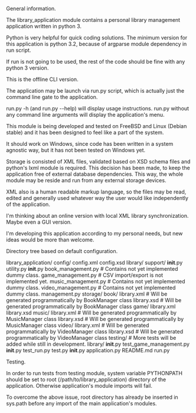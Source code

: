 General information.

The library_application module contains a personal library management application
written in python 3.

Python is very helpful for quick coding solutions.
The minimum version for this application is python 3.2, because of argparse module
dependency in run script.

If run is not going to be used, the rest of the code should be fine with any python
3 version.

This is the offline CLI version.

The application may be launch via run.py script, which is actually just the command
line gate to the application.

run.py -h (and run.py --help) will display usage instructions.
run.py without any command line arguments will display the application's menu.

This module is being developed and tested on FreeBSD and Linux (Debian stable) and
it has been designed to feel like a part of the system.

It should work on Windows, since code has been written in a system agnostic way,
but it has not been tested on Windows yet.

Storage is consisted of XML files, validated based on XSD schema files and python's
lxml module is required. This decision has been made, to keep the application free
of external database dependencies. This way, the whole module may be reside and run
from any external storage devices.

XML also is a human readable markup language, so the files may be read, edited
and generally used whatever way the user would like independently of the application.

I'm thinking about an online version with local XML library synchronization. Maybe
even a GUI version.

I'm developing this application according to my personal needs, but new ideas would
be more than welcome.


Directory tree based on default configuration.

library_application/
        config/
                config.xml
                config.xsd
        library/
                support/
                        __init__.py
                        utility.py
                __init__.py
                book_management.py    # Contains not yet implemented dummy class.
                game_management.py    # CSV import/export is not implemented yet.
                music_management.py   # Contains not yet implemented dummy class.
                video_management.py   # Contains not yet implemented dummy class.
                management.py
        storage/
                book/
                        library.xml   # Will be generated programmatically by BookManager class
                        library.xsd   # Will be generated programmatically by BookManager class
                game/
                        library.xml
                        library.xsd
                music/
                        library.xml   # Will be generated programmatically by MusicManager class
                        library.xsd   # Will be generated programmatically by MusicManager class
                video/
                        library.xml   # Will be generated programmatically by VideoManager class
                        library.xsd   # Will be generated programmatically by VideoManager class
        testing/                      # More tests will be added while still in development.
                library/
                        __init__.py
                        test_game_management.py
                __init__.py
                test_run.py
                test.py
        __init__.py
        application.py
        README.md
        run.py


Testing.

In order to run tests from testing module, system variable PYTHONPATH should be
set to root (/path/to/library_application) directory of the application.
Otherwise application's module imports will fail.

To overcome the above issue, root directory has already be inserted in sys.path
before any import of the main application's modules.
